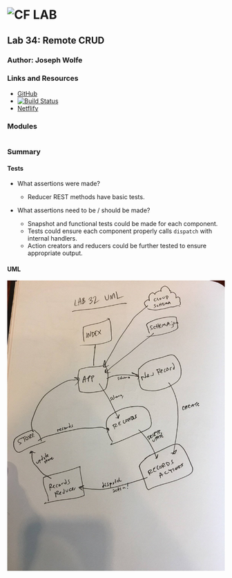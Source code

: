 ![CF](http://i.imgur.com/7v5ASc8.png) LAB
=================================================

## Lab 34: Remote CRUD

### Author: Joseph Wolfe

### Links and Resources
* [GitHub](https://github.com/charmedsatyr-401-advanced-javascript/lab-34)
* [![Build Status](https://travis-ci.com/charmedsatyr-401-advanced-javascript/lab-34.svg?branch=submission)](https://travis-ci.com/charmedsatyr-401-advanced-javascript/lab-34) 
* [Netflify](https://adoring-raman-8fffa9.netlify.com/)

### Modules
```

```

### Summary

#### Tests
* What assertions were made?
  * Reducer REST methods have basic tests.

* What assertions need to be / should be made?
  * Snapshot and functional tests could be made for each component.
  * Tests could ensure each component properly calls `dispatch` with internal handlers.
  * Action creators and reducers could be further tested to ensure appropriate output.

#### UML
![uml](assets/uml.jpg)

